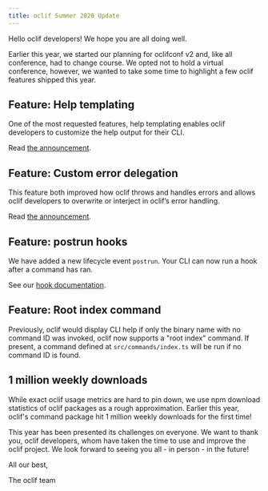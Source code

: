 ```yaml
---
title: oclif Summer 2020 Update
---
```


Hello oclif developers! We hope you are all doing well.

Earlier this year, we started our planning for oclifconf v2 and, like all conference, had to change course. We opted not to hold a virtual conference, however, we wanted to take some time to highlight a few oclif features shipped this year.

## Feature: Help templating

One of the most requested features, help templating enables oclif developers to customize the help output for their CLI.

Read [the announcement](/blog/2020/05/05/introducing-custom-help-classes).

## Feature: Custom error delegation

This feature both improved how oclif throws and handles errors and allows oclif developers to overwrite or interject in oclif’s error handling.

Read [the announcement](/blog/2020/07/01/pretty-printable-errors).

## Feature: postrun hooks

We have added a new lifecycle event `postrun`. Your CLI can now run a hook after a command has ran.

See our [hook documentation](/docs/hooks).

## Feature: Root index command

Previously, oclif would display CLI help if only the binary name with no command ID was invoked, oclif now supports a "root index" command. If present, a command defined at `src/commands/index.ts` will be run if no command ID is found.

## 1 million weekly downloads

While exact oclif usage metrics are hard to pin down, we use npm download statistics of oclif packages as a rough approximation. Earlier this year, oclif's command package hit 1 million weekly downloads for the first time!


This year has been presented its challenges on everyone. We want to thank you, oclif developers, whom have taken the time to use and improve the oclif project. We look forward to seeing you all - in person - in the future!

All our best,

The oclif team
